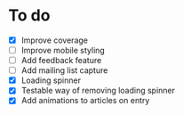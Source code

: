 # To do

- [X] Improve coverage
- [ ] Improve mobile styling
- [ ] Add feedback feature
- [ ] Add mailing list capture
- [X] Loading spinner
- [X] Testable way of removing loading spinner
- [X] Add animations to articles on entry
